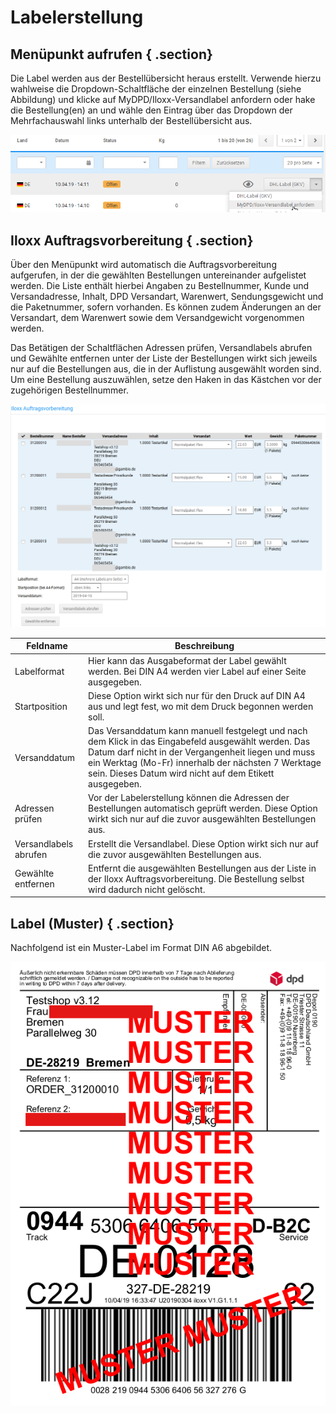 # Labelerstellung 

## Menüpunkt aufrufen { .section}

Die Label werden aus der Bestellübersicht heraus erstellt. Verwende hierzu wahlweise die Dropdown-Schaltfläche der einzelnen Bestellung \(siehe Abbildung\) und klicke auf MyDPD/Iloxx-Versandlabel anfordern oder hake die Bestellung\(en\) an und wähle den Eintrag über das Dropdown der Mehrfachauswahl links unterhalb der Bestellübersicht aus.

![](Bilder/mydpd_iloxx/20190410_010.png "Aufruf der Labelerstellung aus der Bestellübersicht")

## Iloxx Auftragsvorbereitung { .section}

Über den Menüpunkt wird automatisch die Auftragsvorbereitung aufgerufen, in der die gewählten Bestellungen untereinander aufgelistet werden. Die Liste enthält hierbei Angaben zu Bestellnummer, Kunde und Versandadresse, Inhalt, DPD Versandart, Warenwert, Sendungsgewicht und die Paketnummer, sofern vorhanden. Es können zudem Änderungen an der Versandart, dem Warenwert sowie dem Versandgewicht vorgenommen werden.

Das Betätigen der Schaltflächen Adressen prüfen, Versandlabels abrufen und Gewählte entfernen unter der Liste der Bestellungen wirkt sich jeweils nur auf die Bestellungen aus, die in der Auflistung ausgewählt worden sind. Um eine Bestellung auszuwählen, setze den Haken in das Kästchen vor der zugehörigen Bestellnummer.

![](Bilder/mydpd_iloxx/20190410_014.png "Auflistung der Bestellungen in der Auftragsvorbereitung")

|Feldname|Beschreibung|
|--------|------------|
|Labelformat|Hier kann das Ausgabeformat der Label gewählt werden. Bei DIN A4 werden vier Label auf einer Seite ausgegeben.|
|Startposition|Diese Option wirkt sich nur für den Druck auf DIN A4 aus und legt fest, wo mit dem Druck begonnen werden soll.|
|Versanddatum|Das Versanddatum kann manuell festgelegt und nach dem Klick in das Eingabefeld ausgewählt werden. Das Datum darf nicht in der Vergangenheit liegen und muss ein Werktag \(Mo-Fr\) innerhalb der nächsten 7 Werktage sein. Dieses Datum wird nicht auf dem Etikett ausgegeben.|
|Adressen prüfen|Vor der Labelerstellung können die Adressen der Bestellungen automatisch geprüft werden. Diese Option wirkt sich nur auf die zuvor ausgewählten Bestellungen aus.|
|Versandlabels abrufen|Erstellt die Versandlabel. Diese Option wirkt sich nur auf die zuvor ausgewählten Bestellungen aus.|
|Gewählte entfernen|Entfernt die ausgewählten Bestellungen aus der Liste in der Iloxx Auftragsvorbereitung. Die Bestellung selbst wird dadurch nicht gelöscht.|

## Label \(Muster\) { .section}

Nachfolgend ist ein Muster-Label im Format DIN A6 abgebildet.

![](Bilder/mydpd_iloxx/20190410_012.png "Muster-Label")



